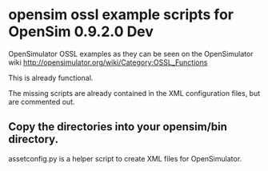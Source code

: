 # opensim ossl example scripts for OpenSim 0.9.2.0 Dev

OpenSimulator OSSL examples as they can be seen on the OpenSimulator wiki http://opensimulator.org/wiki/Category:OSSL_Functions

This is already functional.

The missing scripts are already contained in the XML configuration files, but are commented out.

## Copy the directories into your opensim/bin directory.

assetconfig.py is a helper script to create XML files for OpenSimulator.
